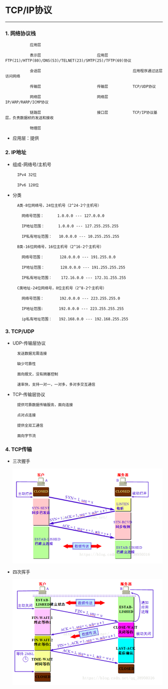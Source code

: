 # TCP/IP协议
___

### 1. 网络协议栈

               应用层                                        
         
               表示层                         应用层           FTP(21)/HTTP(80)/DNS(53)/TELNET(23)/SMTP(25)/TFTP(69)协议
         
               会话层                                         应用程序通过这层访问网络
         
               传输层                         传输层           TCP/UDP协议
         
               网络层                         网络层           IP/ARP/RARP/ICMP协议
         
               链路层                         接口层           TCP/IP协议基层，负责数据桢的发送和接收
         
               物理层

* 应用层：提供
               
               
               
### 2. IP地址
    
 * 组成-网络号/主机号
 
         IPv4 32位
         
         IPv6 128位
     
 * 分类
 
         A类-8位网络号，24位主机号（2^24-2个主机号）
             
           网络号范围：      1.0.0.0 --- 127.0.0.0
           
           IP地址范围：      1.0.0.0 --- 127.255.255.255
           
           IP私有地址范围：   10.0.0.0 --- 10.255.255.255
           
         B类-16位网络号，16位主机号（2^16-2个主机号）
         
           网络号范围：       128.0.0.0 --- 191.255.0.0
           
           IP地址范围：       128.0.0.0 --- 191.255.255.255
           
           IP私有地址范围：    172.16.0.0 --- 172.31.255.255
           
         C类地址-24位网络号，8位主机号（2^8-2个主机号）
         
           网络号范围：       192.0.0.0 --- 223.255.255.0
           
           IP地址范围:       192.0.0.0 --- 223.255.255.255
           
           ip私有地址范围：   192.168.0.0 --- 192.168.255.255
           
### 3. TCP/UDP

  * UDP-传输层协议
    
          发送数据无需连接
          
          缺少可靠性
          
          面向报文，没有拥塞控制
          
          速率快，支持一对一，一对多，多对多交互通信
  
  * TCP-传输层协议
  
          提供可靠数据传输服务，面向连接
          
          点对点连接
          
          提供全双工通信
          
          面向字节流
          
### 4. TCP传输

  * 三次握手
     
     ![](https://github.com/vicjiafeng/html_study/blob/master/image/tcp-3.png)
  
  * 四次挥手
  
     ![](https://github.com/vicjiafeng/html_study/blob/master/image/tcp-4.png)
